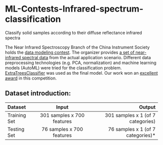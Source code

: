 # ML-Contests-Infrared-spectrum-classification
Classify solid samples according to their diffuse reflectance infrared spectra

The Near Infrared Spectroscopy Branch of the China Instrument Society holds the [data modeling contest](https://www.instrument.com.cn/news/20220725/625062.shtml). The organizer provides [a set of near-infrared spectral data](https://img1.17img.cn/17img/files/202207/attachment/d3666a14-5a77-4d56-b183-49d07239349f.rar) from the actual application scenario. Different data preprocessing technologies (e.g. PCA, normalization) and machine learning models (AutoML) were tried for the classification problem. [ExtraTreesClassifier](https://scikit-learn.org/stable/modules/generated/sklearn.ensemble.ExtraTreesClassifier.html) was used as the final model. Our work won an [excellent award](https://www.instrument.com.cn/news/20220824/629168.shtml) in this competition.

## Dataset introduction:
|  Dataset  | Input  | Output |
| :------------ |:---------------:| -----:|
| Training Set | 301 samples x 700 features | 301 samples x 1 (of 7 categories) |
| Testing Set | 76 samples x 700 features   |  76 samples x 1 (of 7 categories)* |

